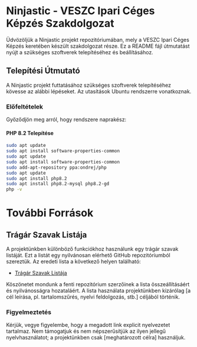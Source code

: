 # Ninjastic - VESZC Ipari Céges Képzés Szakdolgozat

Üdvözöljük a Ninjastic projekt repozitóriumában, mely a VESZC Ipari Céges Képzés keretében készült szakdolgozat része. Ez a README fájl útmutatást nyújt a szükséges szoftverek telepítéséhez és beállításához.

## Telepítési Útmutató

A Ninjastic projekt futtatásához szükséges szoftverek telepítéséhez kövesse az alábbi lépéseket. Az utasítások Ubuntu rendszerre vonatkoznak.

### Előfeltételek

Győződjön meg arról, hogy rendszere naprakész:

#### PHP 8.2 Telepítése

```bash
sudo apt update
sudo apt install software-properties-common
sudo apt update
sudo apt install software-properties-common
sudo add-apt-repository ppa:ondrej/php
sudo apt update
sudo apt install php8.2
sudo apt install php8.2-mysql php8.2-gd
php -v
```

# További Források

## Trágár Szavak Listája

A projektünkben különböző funkciókhoz használunk egy trágár szavak listáját. Ezt a listát egy nyilvánosan elérhető GitHub repozitóriumból szereztük. Az eredeti lista a következő helyen található:

- [Trágár Szavak Listája](https://github.com/stifolder/kretainsult/blob/master/src/assets/dirtywords.xml)

Köszönetet mondunk a fenti repozitórium szerzőinek a lista összeállításáért és nyilvánosságra hozataláért. A lista használata projektünkben kizárólag [a cél leírása, pl. tartalomszűrés, nyelvi feldolgozás, stb.] céljából történik.

### Figyelmeztetés

Kérjük, vegye figyelembe, hogy a megadott link explicit nyelvezetet tartalmaz. Nem támogatjuk és nem népszerűsítjük az ilyen jellegű nyelvhasználatot; a projektünkben csak [meghatározott célra] használjuk.

